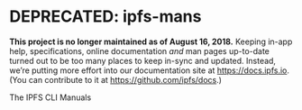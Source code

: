 # DEPRECATED: ipfs-mans

**This project is no longer maintained as of August 16, 2018.** Keeping in-app help, specifications, online documentation *and* man pages up-to-date turned out to be too many places to keep in-sync and updated. Instead, we’re putting more effort into our documentation site at https://docs.ipfs.io. (You can contribute to it at https://github.com/ipfs/docs.)

The IPFS CLI Manuals
